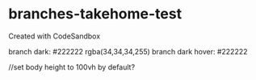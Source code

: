 # branches-takehome-test
Created with CodeSandbox


branch dark: #222222  rgba(34,34,34,255)
branch dark hover: #222222

//set body height to 100vh by default?